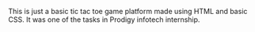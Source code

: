 This is just a basic tic tac toe game platform made using HTML and basic CSS.
It was one of the tasks in Prodigy infotech internship.
